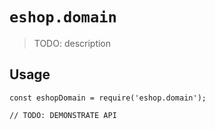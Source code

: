 # `eshop.domain`

> TODO: description

## Usage

```
const eshopDomain = require('eshop.domain');

// TODO: DEMONSTRATE API
```
